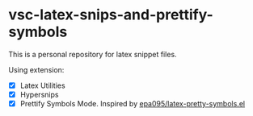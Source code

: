 # vsc-latex-snips-and-prettify-symbols
This is a personal repository  for latex snippet files.

Using extension: 

* [x] Latex Utilities
* [x] Hypersnips
* [x] Prettify Symbols Mode. Inspired by [epa095/latex-pretty-symbols.el](https://github.com/epa095/latex-pretty-symbols.el)
